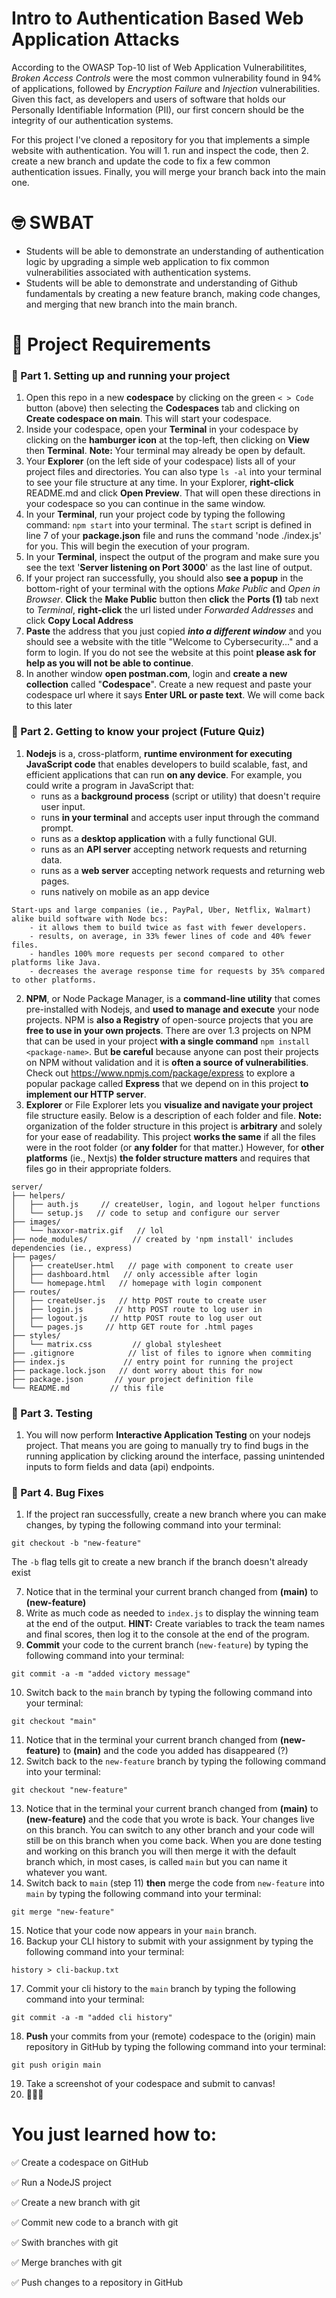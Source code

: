 # Intro to Authentication Based Web Application Attacks

According to the OWASP Top-10 list of Web Application Vulnerabilitites, *Broken Access Controls* were the most common vulnerability found in 94% of applications, followed by *Encryption Failure* and *Injection* vulnerabilities. Given this fact, as developers and users of software that holds our Personally Identifiable Information (PII), our first concern should be the integrity of our authentication systems. 

For this project I've cloned a repository for you that implements a simple website with authentication. You will 1. run and inspect the code, then 2. create a new branch and update the code to fix a few common authentication issues.  Finally, you will merge your branch back into the main one.

# 🤓 SWBAT 

- Students will be able to demonstrate an understanding of authentication logic by upgrading a simple web application to fix common vulnerabilities associated with authentication systems.
- Students will be able to demonstrate and understanding of Github fundamentals by creating a new feature branch, making code changes, and merging that new branch into the main branch.

# 👷 Project Requirements 
### 🦿 Part 1. Setting up and running your project 
1. Open this repo in a new **codespace** by clicking on the green `< > Code` button (above) then selecting the **Codespaces** tab and clicking on **Create codespace on main**. This will start your codespace.
2. Inside your codespace, open your **Terminal** in your codespace by clicking on the **hamburger icon** at the top-left, then clicking on **View** then **Terminal**. **Note:** Your terminal may already be open by default.
3. Your **Explorer** (on the left side of your codespace) lists all of your project files and directories. You can also type `ls -al` into your terminal to see your file structure at any time. In your Explorer, **right-click** README.md and click **Open Preview**. That will open these directions in your codespace so you can continue in the same window.
4. In your **Terminal**, run your project code by typing the following command: `npm start` into your terminal. The `start` script is defined in line 7 of your **package.json** file and runs the command 'node ./index.js' for you. This will begin the execution of your program.
5. In your **Terminal**, inspect the output of the program and make sure you see the text '**Server listening on Port 3000**' as the last line of output.
6. If your project ran successfully, you should also **see a popup** in the bottom-right of your terminal with the options *Make Public* and *Open in Browser*. **Click** the **Make Public** button then **click** the **Ports (1)** tab next to *Terminal*, **right-click** the url listed under *Forwarded Addresses* and click **Copy Local Address**
7. **Paste** the address that you just copied ***into a different window*** and you should see a website with the title "Welcome to Cybersecurity..." and a form to login. If you do not see the website at this point **please ask for help as you will not be able to continue**.
8. In another window **open postman.com**, login and **create a new collection** called "**Codespace**". Create a new request and paste your codespace url where it says **Enter URL or paste text**. We will come back to this later

### 🔮 Part 2. Getting to know your project (Future Quiz) 
1. **Nodejs** is a, cross-platform, **runtime environment for executing JavaScript code** that enables developers to build scalable, fast, and efficient applications that can run **on any device**. For example, you could write a program in JavaScript that:
    - runs as a **background process** (script or utility) that doesn't require user input.
    - runs **in your terminal** and accepts user input through the command prompt.
    - runs as a **desktop application** with a fully functional GUI.
    - runs as an **API server** accepting network requests and returning data.
    - runs as a **web server** accepting network requests and returning web pages.
    - runs natively on mobile as an app device 
```
Start-ups and large companies (ie., PayPal, Uber, Netflix, Walmart) alike build software with Node bcs:
    - it allows them to build twice as fast with fewer developers.
    - results, on average, in 33% fewer lines of code and 40% fewer files.
    - handles 100% more requests per second compared to other platforms like Java.
    - decreases the average response time for requests by 35% compared to other platforms.
```
2. **NPM**, or Node Package Manager, is a **command-line utility** that comes pre-installed with Nodejs, and **used to manage and execute** your node projects. NPM is **also a Registry** of open-source projects that you are **free to use in your own projects**. There are over 1.3 projects on NPM that can be used in your project **with a single command** `npm install <package-name>`. But **be careful** because anyone can post their projects on NPM without validation and it is **often a source of vulnerabilities**. Check out https://www.npmjs.com/package/express to explore a popular package called **Express** that we depend on in this project **to implement our HTTP server**.
3. **Explorer** or File Explorer lets you **visualize and navigate your project** file structure easily. Below is a description of each folder and file. **Note:** organization of the folder structure in this project is **arbitrary** and solely for your ease of readability. This project **works the same** if all the files were in the root folder (or **any folder** for that matter.) However, for **other platforms** (ie., Nextjs) **the folder structure matters** and requires that files go in their appropriate folders.
```
server/
├── helpers/
│   ├── auth.js     // createUser, login, and logout helper functions
│   └── setup.js   // code to setup and configure our server
├── images/
│   └── haxxor-matrix.gif   // lol
├── node_modules/          // created by 'npm install' includes dependencies (ie., express)
├── pages/
│   ├── createUser.html   // page with component to create user
│   ├── dashboard.html   // only accessible after login
│   └── homepage.html   // homepage with login component
├── routes/
│   ├── createUser.js   // http POST route to create user
│   ├── login.js       // http POST route to log user in
│   ├── logout.js     // http POST route to log user out
│   └── pages.js     // http GET route for .html pages
├── styles/
│   └── matrix.css         // global stylesheet
├── .gitignore            // list of files to ignore when commiting
├── index.js             // entry point for running the project
├── package.lock.json   // dont worry about this for now
├── package.json       // your project definition file
└── README.md         // this file
```
### 🧪 Part 3. Testing
1. You will now perform **Interactive Application Testing** on your nodejs project. That means you are going to manually try to find bugs in the running application by clicking around the interface, passing unintended inputs to form fields and data (api) endpoints.

### 🦟 Part 4. Bug Fixes
1. If the project ran successfully, create a new branch where you can make changes, by typing the following command into your terminal:
```
git checkout -b "new-feature"
```
The `-b` flag tells git to create a new branch if the branch doesn't already exist

7. Notice that in the terminal your current branch changed from **(main)** to **(new-feature)** 
8. Write as much code as needed to `index.js` to display the winning team at the end of the output. **HINT:** Create variables to track the team names and final scores, then log it to the console at the end of the program.
9. **Commit** your code to the current branch (`new-feature`) by typing the following command into your terminal:
```
git commit -a -m "added victory message"
```
10. Switch back to the `main` branch by typing the following command into your terminal:
```
git checkout "main"
```
11. Notice that in the terminal your current branch changed from **(new-feature)** to **(main)** and the code you added has disappeared (?)
12. Switch back to the `new-feature` branch by typing the following command into your terminal:
```
git checkout "new-feature"
```
13. Notice that in the terminal your current branch changed from **(main)** to **(new-feature)** and the code that you wrote is back. Your changes live on this branch. You can switch to any other branch and your code will still be on this branch when you come back. When you are done testing and working on this branch you will then merge it with the default branch which, in most cases, is called `main` but you can name it whatever you want.
14. Switch back to `main` (step 11) **then** merge the code from `new-feature` into `main` by typing the following command into your terminal:
```
git merge "new-feature"
```
15. Notice that your code now appears in your `main` branch.
16. Backup your CLI history to submit with your assignment by typing the following command into your terminal:
```
history > cli-backup.txt
```
17. Commit your cli history to the `main` branch by typing the following command into your terminal:
```
git commit -a -m "added cli history"
```
18. **Push** your commits from your (remote) codespace to the (origin) main repository in GitHub by typing the following command into your terminal:
```
git push origin main
```
19. Take a screenshot of your codespace and submit to canvas!
20. 🎉🎉🎉

# You just learned how to:
✅ Create a codespace on GitHub

✅ Run a NodeJS project

✅ Create a new branch with git

✅ Commit new code to a branch with git

✅ Swith branches with git

✅ Merge branches with git

✅ Push changes to a repository in GitHub
